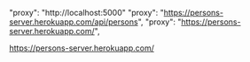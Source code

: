 "proxy": "http://localhost:5000"
"proxy": "https://persons-server.herokuapp.com/api/persons",
"proxy": "https://persons-server.herokuapp.com/",

https://persons-server.herokuapp.com/
